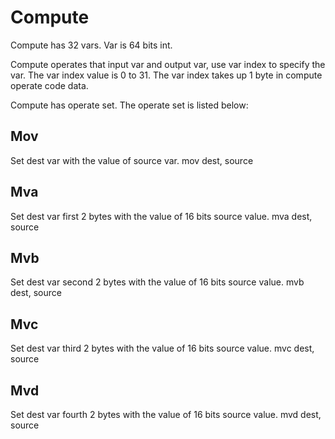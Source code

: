# Compute
Compute has 32 vars.
Var is 64 bits int.

Compute operates that input var and output var, use var index to specify the var.
The var index value is 0 to 31.
The var index takes up 1 byte in compute operate code data.

Compute has operate set.
The operate set is listed below:

## Mov
Set dest var with the value of source var.
mov dest, source

## Mva
Set dest var first 2 bytes with the value of 16 bits source value.
mva dest, source

## Mvb
Set dest var second 2 bytes with the value of 16 bits source value.
mvb dest, source

## Mvc
Set dest var third 2 bytes with the value of 16 bits source value.
mvc dest, source

## Mvd
Set dest var fourth 2 bytes with the value of 16 bits source value.
mvd dest, source